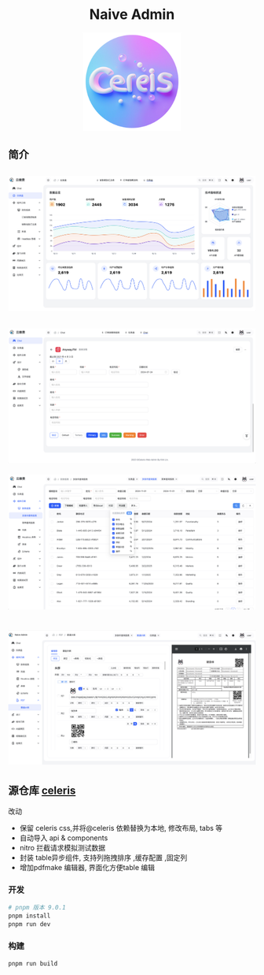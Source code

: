 <div align='center'>
    <h1>Naive Admin</h1>
    <div>
        <img src='https://raw.githubusercontent.com/WangSunio/img/main/images/celeris.png' alt='Naive Admin' width='200'  height='200'/>
    </div>
</div>

## 简介

## ![index.png](https://raw.githubusercontent.com/WangSunio/img/main/images/index.png)
## ![detail.png](https://raw.githubusercontent.com/WangSunio/img/main/images/detail.png)
![report.png](https://raw.githubusercontent.com/WangSunio/img/main/images/cols.png)
# ![report.png](https://raw.githubusercontent.com/WangSunio/img/main/images/pdf.png)


## 源仓库 [celeris](https://github.com/kirklin/celeris-web)

改动

- 保留 celeris css,并将@celeris 依赖替换为本地, 修改布局, tabs 等
- 自动导入 api & components
- nitro 拦截请求模拟测试数据
- 封装 table异步组件, 支持列拖拽排序 ,缓存配置 ,固定列
- 增加pdfmake 编辑器, 界面化方便table 编辑

### 开发

```bash
# pnpm 版本 9.0.1
pnpm install
pnpm run dev
```

### 构建

```bash
pnpm run build
```

